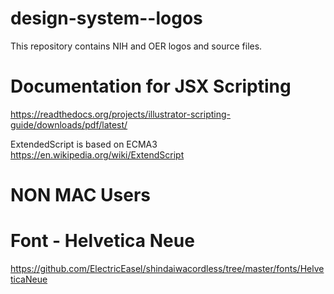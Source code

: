 # design-system--logos
This repository contains NIH and OER logos and source files.


# Documentation for JSX Scripting
https://readthedocs.org/projects/illustrator-scripting-guide/downloads/pdf/latest/

ExtendedScript is based on ECMA3
https://en.wikipedia.org/wiki/ExtendScript

# NON MAC Users
# Font - Helvetica Neue
https://github.com/ElectricEasel/shindaiwacordless/tree/master/fonts/HelveticaNeue
